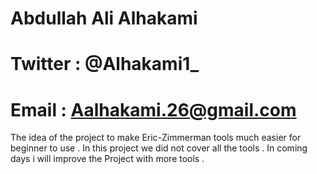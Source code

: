# Abdullah Ali Alhakami
# Twitter : @Alhakami1_
# Email : Aalhakami.26@gmail.com

The idea of the project to make Eric-Zimmerman tools much easier for beginner to use .
In this project we did not cover all the tools . In coming days i will improve the Project with more tools . 
